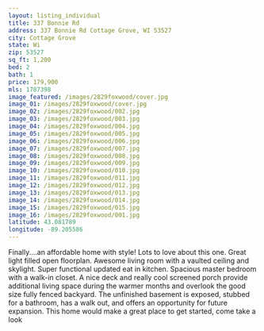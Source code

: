 ```yaml
---
layout: listing_individual
title: 337 Bonnie Rd
address: 337 Bonnie Rd Cottage Grove, WI 53527
city: Cottage Grove
state: Wi
zip: 53527
sq_ft: 1,200
bed: 2
bath: 1
price: 179,900
mls: 1787398
image_featured: /images/2829foxwood/cover.jpg
image_01: /images/2829foxwood/cover.jpg
image_02: /images/2829foxwood/002.jpg
image_03: /images/2829foxwood/003.jpg
image_04: /images/2829foxwood/004.jpg
image_05: /images/2829foxwood/005.jpg
image_06: /images/2829foxwood/006.jpg
image_07: /images/2829foxwood/007.jpg
image_08: /images/2829foxwood/008.jpg
image_09: /images/2829foxwood/009.jpg
image_10: /images/2829foxwood/010.jpg
image_11: /images/2829foxwood/011.jpg
image_12: /images/2829foxwood/012.jpg
image_13: /images/2829foxwood/013.jpg
image_14: /images/2829foxwood/014.jpg
image_15: /images/2829foxwood/015.jpg
image_16: /images/2829foxwood/001.jpg
latitude: 43.081789
longitude: -89.205586
---
```

Finally....an affordable home with style! Lots to love about this one. Great light filled open floorplan. Awesome living room with a vaulted ceiling and skylight. Super functional updated eat in kitchen. Spacious master bedroom with a walk-in closet. A nice deck and really cool screened porch provide additional living space during the warmer months and overlook the good size fully fenced backyard. The unfinished basement is exposed, stubbed for a bathroom, has a walk out, and offers an opportunity for future expansion. This home would make a great place to get started, come take a look